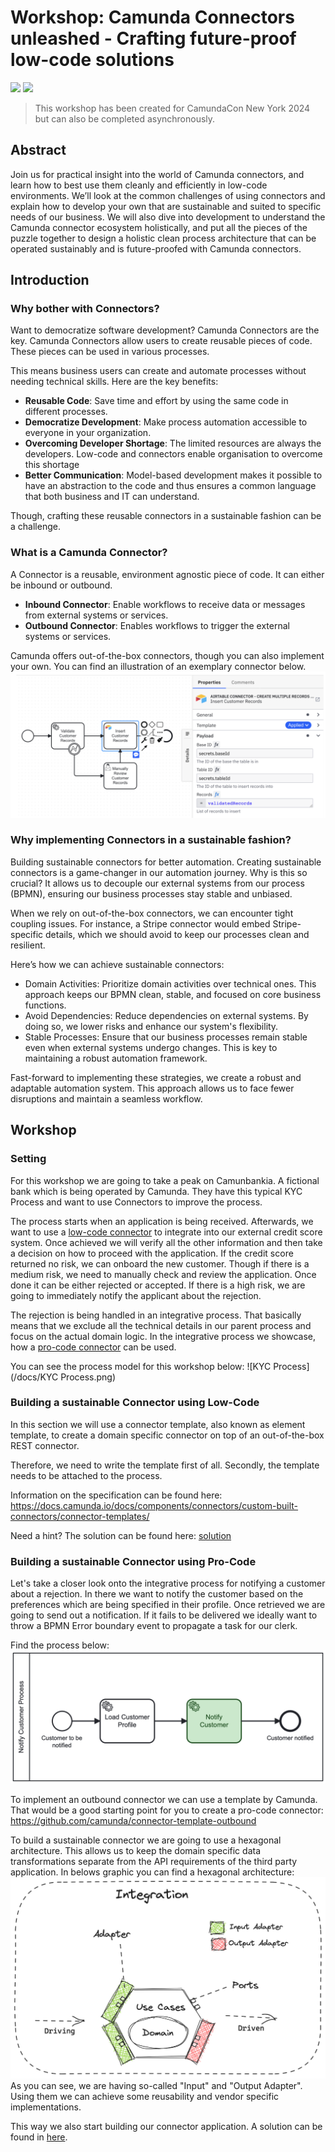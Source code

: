 # Workshop: Camunda Connectors unleashed - Crafting future-proof low-code solutions
<img src="https://img.shields.io/badge/Version-Under%20Construction-red">
<img src="https://img.shields.io/badge/Tutorial%20Reference%20Project-Tutorials%20for%20getting%20started%20with%20Camunda-%2338A3E1)">

> This workshop has been created for CamundaCon New York 2024 but can also be completed asynchronously.

## Abstract
Join us for practical insight into the world of Camunda connectors, and learn how to best use them cleanly and efficiently
in low-code environments. We’ll look at the common challenges of using connectors and explain how to develop your own that
are sustainable and suited to specific needs of our business. We will also dive into development to understand the Camunda
connector ecosystem holistically, and put all the pieces of the puzzle together to design a holistic clean process architecture
that can be operated sustainably and is future-proofed with Camunda connectors.

## Introduction
### Why bother with Connectors? 
Want to democratize software development? Camunda Connectors are the key.
Camunda Connectors allow users to create reusable pieces of code. These pieces can be used in various processes.

This means business users can create and automate processes without needing technical skills.
Here are the key benefits:
- **Reusable Code**: Save time and effort by using the same code in different processes.
- **Democratize Development**: Make process automation accessible to everyone in your organization.
- **Overcoming Developer Shortage**: The limited resources are always the developers. Low-code and connectors enable organisation to overcome this shortage
- **Better Communication**: Model-based development makes it possible to have an abstraction to the code and thus ensures a common language that both business and IT can understand. 

Though, crafting these reusable connectors in a sustainable fashion can be a challenge. 

### What is a Camunda Connector? 
A Connector is a reusable, environment agnostic piece of code. It can either be inbound or outbound. 
- **Inbound Connector**: Enable workflows to receive data or messages from external systems or services. 
- **Outbound Connector**: Enables workflows to trigger the external systems or services.

Camunda offers out-of-the-box connectors, though you can also implement your own. You can find an illustration of an exemplary connector below.
![Connector Illustration](docs/connector.png)

### Why implementing Connectors in a sustainable fashion? 
Building sustainable connectors for better automation.
Creating sustainable connectors is a game-changer in our automation journey. Why is this so crucial? It allows us to decouple our external systems from our process (BPMN), ensuring our business processes stay stable and unbiased.

When we rely on out-of-the-box connectors, we can encounter tight coupling issues. For instance, a Stripe connector would embed Stripe-specific details, which we should avoid to keep our processes clean and resilient.

Here’s how we can achieve sustainable connectors:
- Domain Activities: Prioritize domain activities over technical ones. This approach keeps our BPMN clean, stable, and focused on core business functions.
- Avoid Dependencies: Reduce dependencies on external systems. By doing so, we lower risks and enhance our system's flexibility.
- Stable Processes: Ensure that our business processes remain stable even when external systems undergo changes. This is key to maintaining a robust automation framework.

Fast-forward to implementing these strategies, we create a robust and adaptable automation system. This approach allows us to face fewer disruptions and maintain a seamless workflow.

## Workshop 
### Setting
For this workshop we are going to take a peak on Camunbankia. A fictional bank which is being operated by Camunda. 
They have this  typical KYC Process and want to use Connectors to improve the process. 

The process starts when an application is being received. Afterwards, we want to use a [low-code connector](#building-a-sustainable-connector-using-low-code-) to integrate into our external credit score system. 
Once achieved we will verify all the other information and then take a decision on how to proceed with the application. If the credit score returned no risk, we can onboard the new customer. Though if there is a 
medium risk, we need to manually check and review the application. Once done it can be either rejected or accepted. If there is a high risk, we are going to immediately notify the applicant about the rejection. 

The rejection is being handled in an integrative process. That basically means that we exclude all the technical details in our parent process and focus on the actual domain logic. 
In the integrative process we showcase, how a [pro-code connector](#building-a-sustainable-connector-using-pro-code) can be used.

You can see the process model for this workshop below: 
![KYC Process](/docs/KYC Process.png)


### Building a sustainable Connector using Low-Code 
In this section we will use a connector template, also known as element template, to create a domain specific connector on top of an out-of-the-box REST connector. 

Therefore, we need to write the template first of all. 
Secondly, the template needs to be attached to the process. 

Information on the specification can be found here: https://docs.camunda.io/docs/components/connectors/custom-built-connectors/connector-templates/

Need a hint? The solution can be found here: [solution](kyc-process-app/src/main/resources/.camunda/element-templates/Credit%20Score%20Template.json)


### Building a sustainable Connector using Pro-Code
Let's take a closer look onto the integrative process for notifying a customer about a rejection.
In there we want to notify the customer based on the preferences which are being specified in their profile. Once retrieved we are going to send out a notification. 
If it fails to be delivered we ideally want to throw a BPMN Error boundary event to propagate a task for our clerk. 

Find the process below: 
![Messaging integrationProcess](/docs/messagingIntegrationProcess.png)

To implement an outbound connector we can use a template by Camunda. That would be a good starting point for you to create a pro-code connector: https://github.com/camunda/connector-template-outbound

To build a sustainable connector we are going to use a hexagonal architecture. This allows us to keep the domain specific data transformations separate from the API requirements of the third party application. 
In belows graphic you can find a hexagonal architecture: 
![Hexagonal Architecture](/docs/hex.png)
As you can see, we are having so-called "Input" and "Output Adapter". Using them we can achieve some reusability and vendor specific implementations. 

This way we also start building our connector application. 
A solution can be found in [here](./notification-connector).




